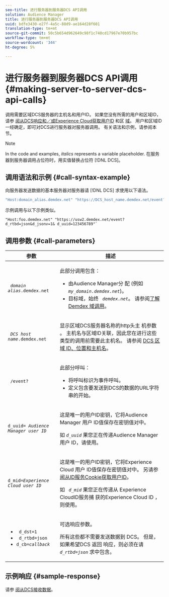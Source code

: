 ```yaml
---
seo-title: 进行服务器到服务器DCS API调用
solution: Audience Manager
title: 进行服务器到服务器DCS API调用
uuid: bdfe3430-e27f-4a5c-88d9-ae164d28f601
translation-type: tm+mt
source-git-commit: 50c5b654d962649c98f1c740cd17967e70b957bc
workflow-type: tm+mt
source-wordcount: '344'
ht-degree: 5%

---
```



# 进行服务器到服务器DCS API调用 {#making-server-to-server-dcs-api-calls}

调用需要区域DCS服务器的主机名和用户ID。 如果您没有所需的用户和区域ID，请参 [阅从DCS响应和／或Experience Cloud获取用户ID](/help/using/api/dcs-intro/dcs-s2s/dcs-aam-ids.md) 和区 [域](/help/using/api/dcs-intro/dcs-s2s/dcs-mcid-ids.md)。 用户和区域ID一经确定，即可对DCS进行服务器对服务器调用。 有关语法和示例，请参阅本节。

>[!NOTE]
>
>In the code and examples, *italics* represents a variable placeholder. 在服务器到服务器调用占位符时，用实值替换占位符 [!DNL DCS]。

## 调用语法和示例 {#call-syntax-example}

向服务器发送数据的基本服务器对服务器请 [!DNL DCS] 求使用以下语法。

```js
"Host:domain_alias.demdex.net" "https://DCS_host_name.demdex.net/event?d_rtbd=json&d_jsonv=1&d_uuid=userID
```

示例调用与以下示例类似。

```
"Host:foo.demdex.net" "https://usw2.demdex.net/event?d_rtbd=json&d_jsonv=1& d_uuid=123456789"`
```

## 调用参数 {#call-parameters}

<table id="table_3AF4466009B64F0C9CBE7904A4096E0C"> 
 <thead> 
  <tr> 
   <th colname="col1" class="entry"> 参数 </th> 
   <th colname="col2" class="entry"> 描述 </th> 
  </tr> 
 </thead>
 <tbody> 
  <tr> 
   <td colname="col1"> <p><code> <i>domain alias</i>.demdex.net</code> </p> </td> 
   <td colname="col2"> <p>此部分调用包含： </p> <p> 
     <ul id="ul_3EDA9C7BA6794D06BCB07A75A9BD2372"> 
      <li id="li_74624CA78D6F4536A8164AE1FA1DECB9">由Audience Manager分 <span class="keyword"> 配</span> (例如 <i><code> my_domain.demdex.net</code></i>)。 </li> 
      <li id="li_08ABE91CA247403AA480B3FB4BEF83BA">目标域，始终 <i><code> demdex.net</code></i>。 请参阅<a href="../../../reference/demdex-calls.md">了解 Demdex 域调用</a>。 </li> 
     </ul> </p> </td> 
  </tr> 
  <tr> 
   <td colname="col1"> <p><code> <i>DCS host name</i>.demdex.net</code> </p> </td> 
   <td colname="col2"> <p>显示区域DCS服务器名称的http头主 <span class="wintitle"> 机参数</span> 。 主机名与区域ID关联，因此您在进行这些类型的调用前需要此主机名。 请参阅 <a href="../../../api/dcs-intro/dcs-api-reference/dcs-regions.md">DCS 区域 ID、位置和主机名</a>。 </p> </td> 
  </tr> 
  <tr> 
   <td colname="col1"> <p><code> /event?</code> </p> </td> 
   <td colname="col2"> <p>此部分呼叫： </p> <p> 
     <ul id="ul_6332444A305A4F12A7CBE471CA508516"> 
      <li id="li_1C5C111B2B0E4621B3FC0C20D6516041">将呼叫标识为事件呼叫。 </li> 
      <li id="li_DBCE9B1C70604A629ECD7AC0A9052198">定义包含要发送到DCS的数据的URL字符串的开始。 </li> 
     </ul> </p> </td> 
  </tr> 
  <tr> 
   <td colname="col1"> <p><code>d_uuid= <i>Audience Manager user ID</i></code> </p> </td> 
   <td colname="col2"> <p>这是唯一的用户ID密钥，它将Audience Manager <span class="keyword"> 用户</span> ID值保存在密钥值对中。 </p> <p>如 <code><i>d_uuid</i></code> 果您正在传递Audience Manager <span class="keyword"> 用户</span> ID，请使用。 </p> </td>
  </tr> 
  <tr> 
   <td colname="col1"> <p><code>d_mid=<i>Experience Cloud user ID</i></code> </p> </td> 
   <td colname="col2"> <p>这是唯一的用户ID密钥，它将Experience Cloud <span class="keyword"> 用户</span> ID值保存在密钥值对中。 另请参 <a href="../../../api/dcs-intro/dcs-s2s/dcs-mcid-ids.md#get-user-ids-from-service-cookie"> 阅从ID服务Cookie获取用户ID</a>。 </p> <p>如 <i><code> d_mid</code></i> 果您正在传递从 <span class="keyword"> Experience CloudID服务捕</span> 获的Experience Cloud <span class="keyword"> ID</span> ，则使用。 </p> </td> 
  </tr> 
  <tr> 
   <td colname="col1"> <p> 
     <ul id="ul_36E2C1A0538D4D2C94DFC1335720A524"> 
      <li id="li_8902EED431CE4F0189A94868FA52DB1F"><code> d_dst=1</code> </li> 
      <li id="li_4B6B29499D444E31808DE0A9AA0442D0"><code> d_rtbd=json</code> </li> 
      <li id="li_3430CD0438604B83BE6437E6EC480816"><code>d_cb=<i>callback</i></code> </li> 
     </ul> </p> </td> 
   <td colname="col2"> <p>可选响应参数。 </p> <p> 所有这些都不需要发送数据到 <span class="wintitle"> DCS</span>。 但是，如果希望DCS <span class="wintitle"> 返回</span> 响应，则必须在请 <i><code> d_rtbd=json</code></i> 求中包含。 </p> </td> 
  </tr> 
 </tbody> 
</table>

## 示例响应 {#sample-response}

请参 [阅从DCS接收数据](../../../api/dcs-intro/dcs-event-calls/dcs-url-receive.md)。
